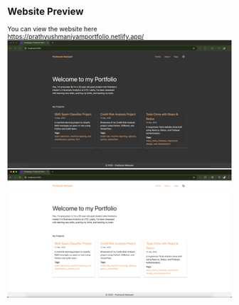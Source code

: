 ## Website Preview
You can view the website here https://prathyushmaniyamportfolio.netlify.app/
![Alt text](/dark.png?raw=true)
![Alt text](/light.png?raw=true)
<!--
## Getting started locally

1. Clone this repo
```
git clone https://github.com/pratzzeee/portfolio-ssg-11ty.git my-portfolio
```

2. Navigate to the blog directory
```
cd my-portfolio
```

3. Install dependencies
```
npm i
```
4. Edit `_data/site.js` according to your site preferences

5. Also optionally modify `stylus/abstracts/variables.styl` according to your preference

To watch for changes in Eleventy and Stylus, use `npm run dev`

To build without watching for changes, use `npm run build`
..>
